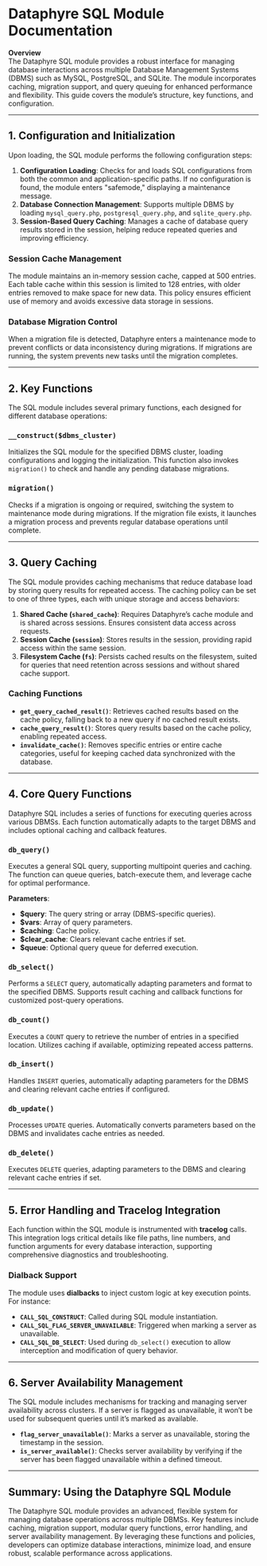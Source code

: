 # Dataphyre SQL Module Documentation

**Overview**  
The Dataphyre SQL module provides a robust interface for managing database interactions across multiple Database Management Systems (DBMS) such as MySQL, PostgreSQL, and SQLite. The module incorporates caching, migration support, and query queuing for enhanced performance and flexibility. This guide covers the module’s structure, key functions, and configuration.

---

## 1. Configuration and Initialization

Upon loading, the SQL module performs the following configuration steps:

1. **Configuration Loading**: Checks for and loads SQL configurations from both the common and application-specific paths. If no configuration is found, the module enters "safemode," displaying a maintenance message.
2. **Database Connection Management**: Supports multiple DBMS by loading `mysql_query.php`, `postgresql_query.php`, and `sqlite_query.php`.
3. **Session-Based Query Caching**: Manages a cache of database query results stored in the session, helping reduce repeated queries and improving efficiency.

### Session Cache Management
The module maintains an in-memory session cache, capped at 500 entries. Each table cache within this session is limited to 128 entries, with older entries removed to make space for new data. This policy ensures efficient use of memory and avoids excessive data storage in sessions.

### Database Migration Control
When a migration file is detected, Dataphyre enters a maintenance mode to prevent conflicts or data inconsistency during migrations. If migrations are running, the system prevents new tasks until the migration completes.

---

## 2. Key Functions

The SQL module includes several primary functions, each designed for different database operations:

### `__construct($dbms_cluster)`
Initializes the SQL module for the specified DBMS cluster, loading configurations and logging the initialization. This function also invokes `migration()` to check and handle any pending database migrations.

### `migration()`
Checks if a migration is ongoing or required, switching the system to maintenance mode during migrations. If the migration file exists, it launches a migration process and prevents regular database operations until complete.

---

## 3. Query Caching

The SQL module provides caching mechanisms that reduce database load by storing query results for repeated access. The caching policy can be set to one of three types, each with unique storage and access behaviors:

1. **Shared Cache (`shared_cache`)**: Requires Dataphyre’s cache module and is shared across sessions. Ensures consistent data access across requests.
2. **Session Cache (`session`)**: Stores results in the session, providing rapid access within the same session.
3. **Filesystem Cache (`fs`)**: Persists cached results on the filesystem, suited for queries that need retention across sessions and without shared cache support.

### Caching Functions
- **`get_query_cached_result()`**: Retrieves cached results based on the cache policy, falling back to a new query if no cached result exists.
- **`cache_query_result()`**: Stores query results based on the cache policy, enabling repeated access.
- **`invalidate_cache()`**: Removes specific entries or entire cache categories, useful for keeping cached data synchronized with the database.

---

## 4. Core Query Functions

Dataphyre SQL includes a series of functions for executing queries across various DBMSs. Each function automatically adapts to the target DBMS and includes optional caching and callback features.

### `db_query()`
Executes a general SQL query, supporting multipoint queries and caching. The function can queue queries, batch-execute them, and leverage cache for optimal performance.

**Parameters**:
- **$query**: The query string or array (DBMS-specific queries).
- **$vars**: Array of query parameters.
- **$caching**: Cache policy.
- **$clear_cache**: Clears relevant cache entries if set.
- **$queue**: Optional query queue for deferred execution.

### `db_select()`
Performs a `SELECT` query, automatically adapting parameters and format to the specified DBMS. Supports result caching and callback functions for customized post-query operations.

### `db_count()`
Executes a `COUNT` query to retrieve the number of entries in a specified location. Utilizes caching if available, optimizing repeated access patterns.

### `db_insert()`
Handles `INSERT` queries, automatically adapting parameters for the DBMS and clearing relevant cache entries if configured.

### `db_update()`
Processes `UPDATE` queries. Automatically converts parameters based on the DBMS and invalidates cache entries as needed.

### `db_delete()`
Executes `DELETE` queries, adapting parameters to the DBMS and clearing relevant cache entries if set.

---

## 5. Error Handling and Tracelog Integration

Each function within the SQL module is instrumented with **tracelog** calls. This integration logs critical details like file paths, line numbers, and function arguments for every database interaction, supporting comprehensive diagnostics and troubleshooting.

### Dialback Support
The module uses **dialbacks** to inject custom logic at key execution points. For instance:
- **`CALL_SQL_CONSTRUCT`**: Called during SQL module instantiation.
- **`CALL_SQL_FLAG_SERVER_UNAVAILABLE`**: Triggered when marking a server as unavailable.
- **`CALL_SQL_DB_SELECT`**: Used during `db_select()` execution to allow interception and modification of query behavior.

---

## 6. Server Availability Management

The SQL module includes mechanisms for tracking and managing server availability across clusters. If a server is flagged as unavailable, it won’t be used for subsequent queries until it’s marked as available.

- **`flag_server_unavailable()`**: Marks a server as unavailable, storing the timestamp in the session.
- **`is_server_available()`**: Checks server availability by verifying if the server has been flagged unavailable within a defined timeout.

---

## Summary: Using the Dataphyre SQL Module

The Dataphyre SQL module provides an advanced, flexible system for managing database operations across multiple DBMSs. Key features include caching, migration support, modular query functions, error handling, and server availability management. By leveraging these functions and policies, developers can optimize database interactions, minimize load, and ensure robust, scalable performance across applications.